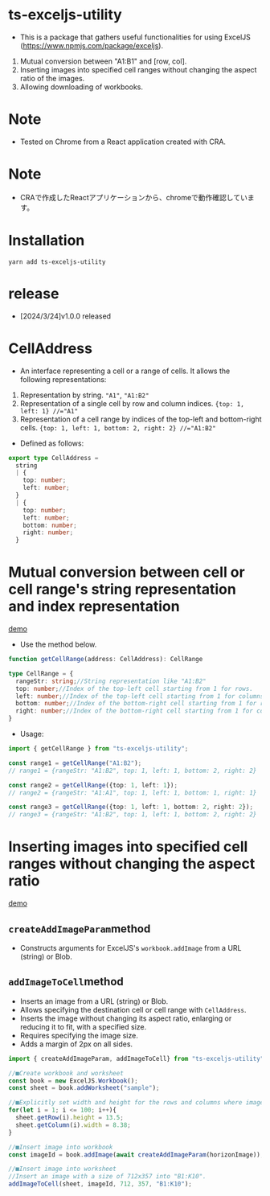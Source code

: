 # ts-exceljs-utility
* This is a package that gathers useful functionalities for using ExcelJS (https://www.npmjs.com/package/exceljs).
1. Mutual conversion between "A1:B1" and [row, col].
1. Inserting images into specified cell ranges without changing the aspect ratio of the images.
1. Allowing downloading of workbooks.
# Note
* Tested on Chrome from a React application created with CRA.
# Note
* CRAで作成したReactアプリケーションから、chromeで動作確認しています。

# Installation
```shell
yarn add ts-exceljs-utility
```

# release
* [2024/3/24]v1.0.0 released 

# CellAddress
* An interface representing a cell or a range of cells. It allows the following representations:
1. Representation by string. ```"A1"```, ```"A1:B2"```
1. Representation of a single cell by row and column indices. ```{top: 1, left: 1} //="A1"```
1. Representation of a cell range by indices of the top-left and bottom-right cells. ```{top: 1, left: 1, bottom: 2, right: 2} //="A1:B2"```
* Defined as follows:
``` typescript
export type CellAddress = 
  string 
  | {
    top: number;
    left: number;
  } 
  | {   
    top: number;
    left: number;
    bottom: number;
    right: number;
  }
```

# Mutual conversion between cell or cell range's string representation and index representation
<a href="https://app.archive-gp.com/ts-exceljs-utility/example1">demo</a>
* Use the method below.
```typescript
function getCellRange(address: CellAddress): CellRange

type CellRange = {
  rangeStr: string;//String representation like "A1:B2"
  top: number;//Index of the top-left cell starting from 1 for rows.
  left: number;//Index of the top-left cell starting from 1 for columns.
  bottom: number;//Index of the bottom-right cell starting from 1 for rows.
  right: number;//Index of the bottom-right cell starting from 1 for columns.
}
```
* Usage:
``` typescript
import { getCellRange } from "ts-exceljs-utility";

const range1 = getCellRange("A1:B2");
// range1 = {rangeStr: "A1:B2", top: 1, left: 1, bottom: 2, right: 2}

const range2 = getCellRange({top: 1, left: 1});
// range2 = {rangeStr: "A1:A1", top: 1, left: 1, bottom: 1, right: 1}

const range3 = getCellRange({top: 1, left: 1, bottom: 2, right: 2});
// range3 = {rangeStr: "A1:B2", top: 1, left: 1, bottom: 2, right: 2}
```

# Inserting images into specified cell ranges without changing the aspect ratio
<a href="https://app.archive-gp.com/ts-exceljs-utility/example2">demo</a>

## ```createAddImageParam```method
* Constructs arguments for ExcelJS's ```workbook.addImage``` from a URL (string) or Blob.
## ```addImageToCell```method
* Inserts an image from a URL (string) or Blob.
* Allows specifying the destination cell or cell range with ```CellAddress```.
* Inserts the image without changing its aspect ratio, enlarging or reducing it to fit, with a specified size.
* Requires specifying the image size.
* Adds a margin of 2px on all sides.

```typescript
import { createAddImageParam, addImageToCell} from "ts-exceljs-utility";

//■Create workbook and worksheet
const book = new ExcelJS.Workbook();
const sheet = book.addWorksheet("sample");

//■Explicitly set width and height for the rows and columns where images will be inserted
for(let i = 1; i <= 100; i++){
  sheet.getRow(i).height = 13.5;
  sheet.getColumn(i).width = 8.38;
}

//■Insert image into workbook
const imageId = book.addImage(await createAddImageParam(horizonImage));

//■Insert image into worksheet
//Insert an image with a size of 712x357 into "B1:K10".
addImageToCell(sheet, imageId, 712, 357, "B1:K10");
```

